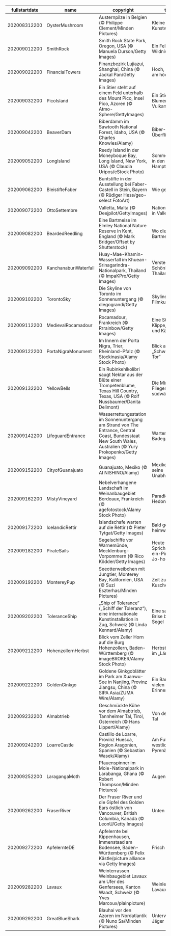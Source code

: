 |fullstartdate|name|copyright|title|image|
|--|--|--|--|--|
202008312200|OysterMushroom|Austernpilze in Belgien (© Philippe Clement/Minden Pictures)|Kleine Kunstwerke|![](/de-DE/2020/09/202008312200OysterMushroom.jpg)|
202009012200|SmithRock|Smith Rock State Park, Oregon, USA (© Manuela Durson/Getty Images)|Ein Fels in der Wildnis|![](/de-DE/2020/09/202009012200SmithRock.jpg)|
202009022200|FinancialTowers|Finanzbezirk Lujiazui, Shanghai, China (© Jackal Pan/Getty Images)|Hoch, höher, am höchsten|![](/de-DE/2020/09/202009022200FinancialTowers.jpg)|
202009032200|PicoIsland|Ein Stier steht auf einem Feld unterhalb des Mount Pico, Insel Pico, Azoren (© Atmo-Sphere/GettyImages)|Ein Stier, einige Blumen und ein Vulkan|![](/de-DE/2020/09/202009032200PicoIsland.jpg)|
202009042200|BeaverDam|Biberdamm im Sawtooth National Forest, Idaho, USA (© Charles Knowles/Alamy)|Biber-Überflieger|![](/de-DE/2020/09/202009042200BeaverDam.jpg)|
202009052200|LongIsland|Reedy Island in der Moneyboque Bay, Long Island, New York, USA (© Claudia Uripos/eStock Photo)|Sommerfrische in den Hamptons|![](/de-DE/2020/09/202009052200LongIsland.jpg)|
202009062200|BleistifteFaber|Buntstifte in der Ausstellung bei Faber-Castell in Stein, Bayern (© Rüdiger Hess/geo-select FotoArt)|Wie gemalt|![](/de-DE/2020/09/202009062200BleistifteFaber.jpg)|
202009072200|OttoSettembre|Valletta, Malta (© Deejpilot/GettyImages)|Nationalfeiertag in Valletta|![](/de-DE/2020/09/202009072200OttoSettembre.jpg)|
202009082200|BeardedReedling|Eine Bartmeise im Elmley National Nature Reserve in Kent, England (© Mark Bridger/Offset by Shutterstock)|Wo die Bartmeise singt|![](/de-DE/2020/09/202009082200BeardedReedling.jpg)|
202009092200|KanchanaburiWaterfall|Huay-Mae-Khamin-Wasserfall im Khuean-Srinagarindra-Nationalpark, Thailand (© ImpaKPro/Getty Images)|Versteckte Schönheit in Thailand|![](/de-DE/2020/09/202009092200KanchanaburiWaterfall.jpg)|
202009102200|TorontoSky|Die Skyline von Toronto im Sonnenuntergang (© diegograndi/Getty Images)|Skyline als Filmkulisse|![](/de-DE/2020/09/202009102200TorontoSky.jpg)|
202009112200|MedievalRocamadour|Rocamadour, Frankreich (© Rrrainbow/Getty Images)|Eine Stadt, eine Klippe, ein Tal – und Käse|![](/de-DE/2020/09/202009112200MedievalRocamadour.jpg)|
202009122200|PortaNigraMonument|Im Innern der Porta Nigra, Trier, Rheinland-Pfalz (© Stockinasia/Alamy Stock Photo)|Blick aus dem „Schwarzen Tor“|![](/de-DE/2020/09/202009122200PortaNigraMonument.jpg)|
202009132200|YellowBells|Ein Rubinkehlkolibri saugt Nektar aus der Blüte einer Trompetenblume, Texas Hill Country, Texas, USA (© Rolf Nussbaumer/Danita Delimont)|Die Mini-Flieger ziehen südwärts|![](/de-DE/2020/09/202009132200YellowBells.jpg)|
202009142200|LifeguardEntrance|Wasserrettungsstation im Sonnenuntergang am Strand von The Entrance, Central Coast, Bundesstaat New South Wales, Australien (© Yury Prokopenko/Getty Images)|Warten auf die Badegäste|![](/de-DE/2020/09/202009142200LifeguardEntrance.jpg)|
202009152200|CityofGuanajuato|Guanajuato, Mexiko (© AI NISHINO/Alamy)|Mexiko feiert seine Unabhängigkeit|![](/de-DE/2020/09/202009152200CityofGuanajuato.jpg)|
202009162200|MistyVineyard|Nebelverhangene Landschaft im Weinanbaugebiet Bordeaux, Frankreich (© agefotostock/Alamy Stock Photo)|Paradies für Hedonisten|![](/de-DE/2020/09/202009162200MistyVineyard.jpg)|
202009172200|IcelandicRettir|Islandschafe warten auf die Réttir (© Pieter Tytgat/Getty Images)|Bald geht es heimwärts|![](/de-DE/2020/09/202009172200IcelandicRettir.jpg)|
202009182200|PirateSails|Segelschiffe vor Warnemünde, Mecklenburg-Vorpommern (© Rico Ködder/Getty Images)|Heute ist Sprich-wie-ein-Pirat-Tag! Jo-ho-ho!|![](/de-DE/2020/09/202009182200PirateSails.jpg)|
202009192200|MontereyPup|Seeotterweibchen mit Jungtier, Monterey Bay, Kalifornien, USA (© Suzi Eszterhas/Minden Pictures)|Zeit zum Kuscheln|![](/de-DE/2020/09/202009192200MontereyPup.jpg)|
202009202200|ToleranceShip|„Ship of Tolerance“ („Schiff der Toleranz“), eine internationale Kunstinstallation in Zug, Schweiz (© Linda Kennard/Alamy)|Eine sanfte Brise bläht die Segel|![](/de-DE/2020/09/202009202200ToleranceShip.jpg)|
202009212200|HohenzollernHerbst|Blick vom Zeller Horn auf die Burg Hohenzollern, Baden-Württemberg (© imageBROKER/Alamy Stock Photo)|Herbstanfang im „Ländle“|![](/de-DE/2020/09/202009212200HohenzollernHerbst.jpg)|
202009222200|GoldenGinkgo|Goldene Ginkgoblätter im Park am Xuanwu-See in Nanjing, Provinz Jiangsu, China (© SIPA Asia/ZUMA Wire/Alamy)|Ein Baum mit vielen Erinnerungen|![](/de-DE/2020/09/202009222200GoldenGinkgo.jpg)|
202009232200|Almabtrieb|Geschmückte Kühe vor dem Almabtrieb, Tannheimer Tal, Tirol, Österreich (© Hans Lippert/Alamy)|Von der Alm ins Tal|![](/de-DE/2020/09/202009232200Almabtrieb.jpg)|
202009242200|LoarreCastle|Castillo de Loarre, Provinz Huesca, Region Aragonien, Spanien (© Sebastian Wasek/Alamy)|Am Fuße der westlichen Pyrenäen|![](/de-DE/2020/09/202009242200LoarreCastle.jpg)|
202009252200|LaragangaMoth|Pfauenspinner im Mole-Nationalpark in Larabanga, Ghana (© Robert Thompson/Minden Pictures)|Augen auf!|![](/de-DE/2020/09/202009252200LaragangaMoth.jpg)|
202009262200|FraserRiver|Der Fraser River und die Gipfel des Golden Ears östlich von Vancouver, British Columbia, Kanada (© LeonU/Getty Images)|Unten am Fluss|![](/de-DE/2020/09/202009262200FraserRiver.jpg)|
202009272200|ApfelernteDE|Apfelernte bei Kippenhausen, Immenstaad am Bodensee, Baden-Württemberg (© Felix Kästle/picture alliance via Getty Images)|Frisch vom Feld|![](/de-DE/2020/09/202009272200ApfelernteDE.jpg)|
202009282200|Lavaux|Weinterrassen Weinbaugebiet Lavaux am Ufer des Genfersees, Kanton Waadt, Schweiz (© Yves Marcoux/plainpicture)|Weinlese im Lavaux|![](/de-DE/2020/09/202009282200Lavaux.jpg)|
202009292200|GreatBlueShark|Blauhai vor den Azoren im Nordatlantik (© Nuno Sa/Minden Pictures)|Unterwasser-Jäger|![](/de-DE/2020/09/202009292200GreatBlueShark.jpg)|
